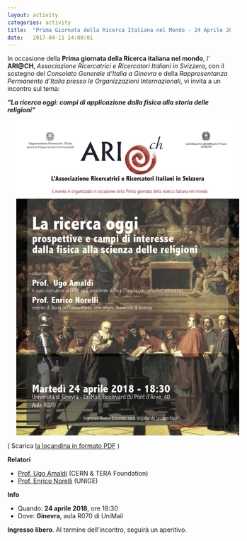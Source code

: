 ```yaml
---
layout: activity
categories: activity
title:  "Prima Giornata della Ricerca Italiana nel Mondo - 24 Aprile 2018"
date:   2017-04-11 14:00:01
---
```


In occasione della **Prima giornata della Ricerca italiana nel mondo**, l' **ARI@CH**, *Associazione Ricercatrici e Ricercatori Italiani in Svizzera*, con il sostegno del *Consolato Generale d'Italia a Ginevra* e della *Rappresentanza Permanente d'Italia presso le Organizzazioni Internazionali*, vi invita a un incontro sul tema:

**_"La ricerca oggi: campi di applicazione dalla fisica alla storia delle religioni"_**

<img alt="locandina" align="center" width="600" hspace="20" src="/assets/img/pages/activities/Prima_giornata_ricerca_italiana_nel_mondo_24Aprile2018.png">

( Scarica [la locandina in formato PDF](/downloads/locandine/Prima_giornata_ricerca_italiana_nel_mondo_24Aprile2018.pdf) )

**Relatori**

- [Prof. Ugo Amaldi](https://en.wikipedia.org/wiki/Ugo_Amaldi_(physicist)) (CERN & TERA Foundation)
- [Prof. Enrico Norelli](https://www.unige.ch/theologie/faculte/collaborateurs/professeurs-honoraires/norelli/) (UNIGE)

**Info**

- Quando: **24 aprile 2018**, ore 18:30
- Dove: **Ginevra**, aula R070 di UniMail

**Ingresso libero**. Al termine dell'incontro, seguirà un aperitivo.
